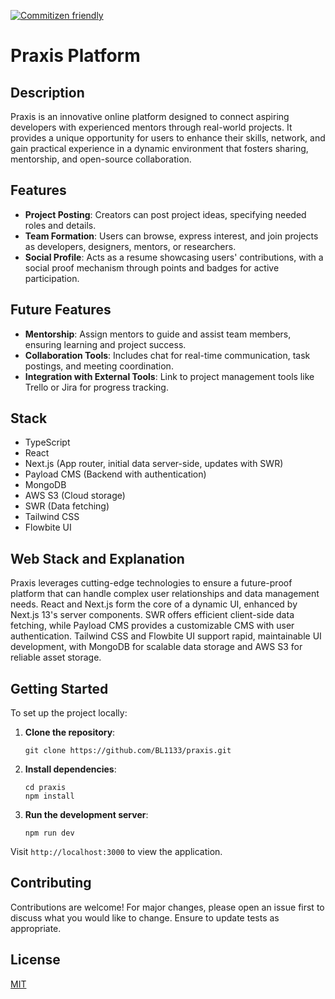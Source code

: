 [![Commitizen friendly](https://img.shields.io/badge/commitizen-friendly-brightgreen.svg)](http://commitizen.github.io/cz-cli/)

# Praxis Platform

## Description

Praxis is an innovative online platform designed to connect aspiring developers with experienced mentors through real-world projects. It provides a unique opportunity for users to enhance their skills, network, and gain practical experience in a dynamic environment that fosters sharing, mentorship, and open-source collaboration.

## Features

- **Project Posting**: Creators can post project ideas, specifying needed roles and details.
- **Team Formation**: Users can browse, express interest, and join projects as developers, designers, mentors, or researchers.
- **Social Profile**: Acts as a resume showcasing users' contributions, with a social proof mechanism through points and badges for active participation.

## Future Features

- **Mentorship**: Assign mentors to guide and assist team members, ensuring learning and project success.
- **Collaboration Tools**: Includes chat for real-time communication, task postings, and meeting coordination.
- **Integration with External Tools**: Link to project management tools like Trello or Jira for progress tracking.

## Stack

- TypeScript
- React
- Next.js (App router, initial data server-side, updates with SWR)
- Payload CMS (Backend with authentication)
- MongoDB
- AWS S3 (Cloud storage)
- SWR (Data fetching)
- Tailwind CSS
- Flowbite UI

## Web Stack and Explanation

Praxis leverages cutting-edge technologies to ensure a future-proof platform that can handle complex user relationships and data management needs. React and Next.js form the core of a dynamic UI, enhanced by Next.js 13's server components. SWR offers efficient client-side data fetching, while Payload CMS provides a customizable CMS with user authentication. Tailwind CSS and Flowbite UI support rapid, maintainable UI development, with MongoDB for scalable data storage and AWS S3 for reliable asset storage.

## Getting Started

To set up the project locally:

1. **Clone the repository**:
   ```
   git clone https://github.com/BL1133/praxis.git
   ```
2. **Install dependencies**:
   ```
   cd praxis
   npm install
   ```
3. **Run the development server**:
   ```
   npm run dev
   ```

Visit `http://localhost:3000` to view the application.

## Contributing

Contributions are welcome! For major changes, please open an issue first to discuss what you would like to change. Ensure to update tests as appropriate.

## License

[MIT](https://choosealicense.com/licenses/mit/)
